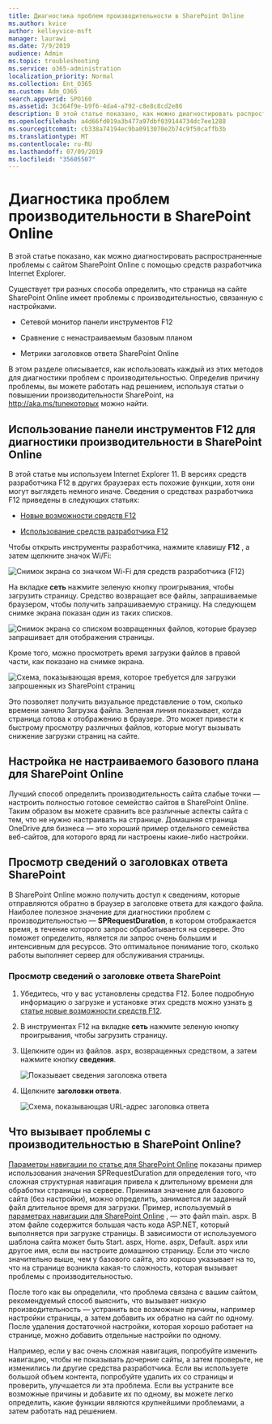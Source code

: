 ```yaml
---
title: Диагностика проблем производительности в SharePoint Online
ms.author: kvice
author: kelleyvice-msft
manager: laurawi
ms.date: 7/9/2019
audience: Admin
ms.topic: troubleshooting
ms.service: o365-administration
localization_priority: Normal
ms.collection: Ent_O365
ms.custom: Adm_O365
search.appverid: SPO160
ms.assetid: 3c364f9e-b9f6-4da4-a792-c8e8c8cd2e86
description: В этой статье показано, как можно диагностировать распространенные проблемы с сайтом SharePoint Online с помощью средств разработчика Internet Explorer.
ms.openlocfilehash: a4d66fd019a3b477a97dbf039144734dc7ee1288
ms.sourcegitcommit: cb338a74194ec9ba0913070e2b74c9f50caffb3b
ms.translationtype: MT
ms.contentlocale: ru-RU
ms.lasthandoff: 07/09/2019
ms.locfileid: "35605507"
---
```

# <a name="diagnosing-performance-issues-with-sharepoint-online"></a>Диагностика проблем производительности в SharePoint Online

В этой статье показано, как можно диагностировать распространенные проблемы с сайтом SharePoint Online с помощью средств разработчика Internet Explorer.
  
Существует три разных способа определить, что страница на сайте SharePoint Online имеет проблемы с производительностью, связанную с настройками.
  
- Сетевой монитор панели инструментов F12

- Сравнение с ненастраиваемым базовым планом

- Метрики заголовков ответа SharePoint Online

В этом разделе описывается, как использовать каждый из этих методов для диагностики проблем с производительностью. Определив причину проблемы, вы можете работать над решением, используя статьи о повышении производительности SharePoint, на http://aka.ms/tuneкоторых можно найти.
  
## <a name="using-the-f12-tool-bar-to-diagnose-performance-in-sharepoint-online"></a>Использование панели инструментов F12 для диагностики производительности в SharePoint Online
<a name="F12ToolInfo"> </a>

В этой статье мы используем Internet Explorer 11. В версиях средств разработчика F12 в других браузерах есть похожие функции, хотя они могут выглядеть немного иначе. Сведения о средствах разработчика F12 приведены в следующих статьях:
  
- [Новые возможности средств F12](https://go.microsoft.com/fwlink/p/?LinkId=522545)

- [Использование средств разработчика F12](https://go.microsoft.com/fwlink/p/?LinkId=522546)

Чтобы открыть инструменты разработчика, нажмите клавишу **F12** , а затем щелкните значок Wi/Fi:
  
![Снимок экрана со значком Wi-Fi для средств разработчика (F12)](media/27acacbb-5688-459a-aa2f-5c8c5f17b76e.png)
  
На вкладке **сеть** нажмите зеленую кнопку проигрывания, чтобы загрузить страницу. Средство возвращает все файлы, запрашиваемые браузером, чтобы получить запрашиваемую страницу. На следующем снимке экрана показан один из таких списков.
  
![Снимок экрана со списком возвращенных файлов, которые браузер запрашивает для отображения страницы.](media/247a9422-76da-4b0c-bed3-ce77b05e4560.png)
  
Кроме того, можно просмотреть время загрузки файлов в правой части, как показано на снимке экрана.
  
![Схема, показывающая время, которое требуется для загрузки запрошенных из SharePoint страниц](media/d71ad1fa-9018-4fae-82eb-c1838e7db0ff.png)
  
Это позволяет получить визуальное представление о том, сколько времени заняло Загрузка файла. Зеленая линия показывает, когда страница готова к отображению в браузере. Это может привести к быстрому просмотру различных файлов, которые могут вызывать снижение загрузки страниц на сайте.
  
## <a name="setting-up-a-non-customized-baseline-for-sharepoint-online"></a>Настройка не настраиваемого базового плана для SharePoint Online
<a name="F12ToolInfo"> </a>

Лучший способ определить производительность сайта слабые точки — настроить полностью готовое семейство сайтов в SharePoint Online. Таким образом вы можете сравнить все различные аспекты сайта с тем, что не нужно настраивать на странице. Домашняя страница OneDrive для бизнеса — это хороший пример отдельного семейства веб-сайтов, для которого вряд ли настроены какие-либо настройки.
  
## <a name="viewing-sharepoint-response-header-information"></a>Просмотр сведений о заголовках ответа SharePoint
<a name="F12ToolInfo"> </a>

В SharePoint Online можно получить доступ к сведениям, которые отправляются обратно в браузер в заголовке ответа для каждого файла. Наиболее полезное значение для диагностики проблем с производительностью — **SPRequestDuration**, в котором отображается время, в течение которого запрос обрабатывается на сервере. Это поможет определить, является ли запрос очень большим и интенсивным для ресурсов. Это оптимальное понимание того, сколько работы выполняет сервер для обслуживания страницы.

### <a name="to-view-sharepoint-response-header-information"></a>Просмотр сведений о заголовке ответа SharePoint
  
1. Убедитесь, что у вас установлены средства F12. Более подробную информацию о загрузке и установке этих средств можно узнать [в статье новые возможности средств F12](https://go.microsoft.com/fwlink/p/?LinkId=522545).

2. В инструментах F12 на вкладке **сеть** нажмите зеленую кнопку проигрывания, чтобы загрузить страницу.

3. Щелкните один из файлов. aspx, возвращенных средством, а затем нажмите кнопку **сведения**.

    ![Показывает сведения заголовка ответа](media/1f8a044a-caf8-4613-be2b-7e064141ac8a.png)
  
4. Щелкните **заголовки ответа**.

    ![Схема, показывающая URL-адрес заголовка ответа](media/efc7076e-447e-447e-882a-ae3aa721e2c3.png)
  
## <a name="whats-causing-performance-issues-in-sharepoint-online"></a>Что вызывает проблемы с производительностью в SharePoint Online?
<a name="F12ToolInfo"> </a>

[Параметры навигации по статье для SharePoint Online](navigation-options-for-sharepoint-online.md) показаны пример использования значения SPRequestDuration для определения того, что сложная структурная навигация привела к длительному времени для обработки страницы на сервере. Принимая значение для базового сайта (без настройки), можно определить, занимается ли заданный файл длительное время для загрузки. Пример, используемый в [параметрах навигации для SharePoint Online](navigation-options-for-sharepoint-online.md) , — это файл main. aspx. В этом файле содержится большая часть кода ASP.NET, который выполняется при загрузке страницы. В зависимости от используемого шаблона сайта может быть Start. aspx, Home. aspx, Default. aspx или другое имя, если вы настроите домашнюю страницу. Если это число значительно выше, чем у базового сайта, это хорошо указывает на то, что на странице возникла какая-то сложность, которая вызывает проблемы с производительностью.
  
После того как вы определили, что проблема связана с вашим сайтом, рекомендуемый способ выяснить, что вызывает низкую производительность — устранить все возможные причины, например настройки страницы, а затем добавить их обратно на сайт по одному. После удаления достаточной настройки, которая хорошо работает на странице, можно добавить отдельные настройки по одному.
  
Например, если у вас очень сложная навигация, попробуйте изменить навигацию, чтобы не показывать дочерние сайты, а затем проверьте, не изменились ли другие средства разработчика. Если вы используете большой объем контента, попробуйте удалить их со страницы и проверить, улучшается ли эта проблема. Если вы устраните все возможные причины и добавите их по одному, вы можете легко определить, какие функции являются крупнейшими проблемами, а затем работать над решением.
